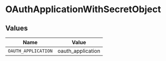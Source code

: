 # OAuthApplicationWithSecretObject


## Values

| Name                | Value               |
| ------------------- | ------------------- |
| `OAUTH_APPLICATION` | oauth_application   |
